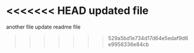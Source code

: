 <<<<<<< HEAD
updated file
=======
another file
update readme file
>>>>>>> 529a5bd1e734d17d64e5edaf9d6e9956336e84cb
